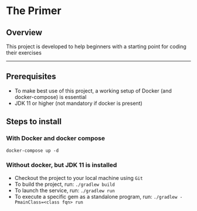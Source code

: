 # The Primer

## Overview

This project is developed to help beginners with a starting point for coding their exercises

---

## Prerequisites
- To make best use of this project, a working setup of Docker (and docker-compose) is essential
- JDK 11 or higher (not mandatory if docker is present)

## Steps to install
### With Docker and docker compose

`docker-compose up -d`

### Without docker, but JDK 11 is installed
- Checkout the project to your local machine using `Git`
- To build the project, run: `./gradlew build`
- To launch the service, run: `./gradlew run`
- To execute a specific gem as a standalone program, run: `./gradlew -PmainClass=<class fqn> run `